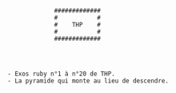                    #############
                   #           #
                   #    THP    #
                   #           #
                   #############




      - Exos ruby n°1 à n°20 de THP.
      - La pyramide qui monte au lieu de descendre.
